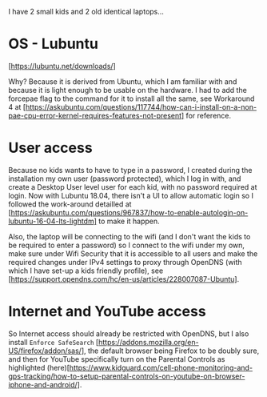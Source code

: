 I have 2 small kids and 2 old identical laptops...

# OS - Lubuntu

[https://lubuntu.net/downloads/]

Why? Because it is derived from Ubuntu, which I am familiar with and because it is light enough to be usable on the hardware. I had to add the forcepae flag to the command for it to install all the same, see Workaround 4 at [https://askubuntu.com/questions/117744/how-can-i-install-on-a-non-pae-cpu-error-kernel-requires-features-not-present] for reference.

# User access

Because no kids wants to have to type in a password, I created during the installation my own user (password protected), which I log in with, and create a Desktop User level user for each kid, with no password required at login. Now with Lubuntu 18.04, there isn't a UI to allow automatic login so I followed the work-around detailled at [https://askubuntu.com/questions/967837/how-to-enable-autologin-on-lubuntu-16-04-lts-lightdm] to make it happen.

Also, the laptop will be connecting to the wifi (and I don't want the kids to be required to enter a password) so I connect to the wifi under my own, make sure under Wifi Security that it is accessible to all users and make the required changes under IPv4 settings to proxy through OpenDNS (with which I have set-up a kids friendly profile), see [https://support.opendns.com/hc/en-us/articles/228007087-Ubuntu].

# Internet and YouTube access

So Internet access should already be restricted with OpenDNS, but I also install `Enforce SafeSearch` [https://addons.mozilla.org/en-US/firefox/addon/sas/], the default browser being Firefox to be doubly sure, and then for YouTube specifically turn on the Parental Controls as highlighted (here)[https://www.kidguard.com/cell-phone-monitoring-and-gps-tracking/how-to-setup-parental-controls-on-youtube-on-browser-iphone-and-android/].
